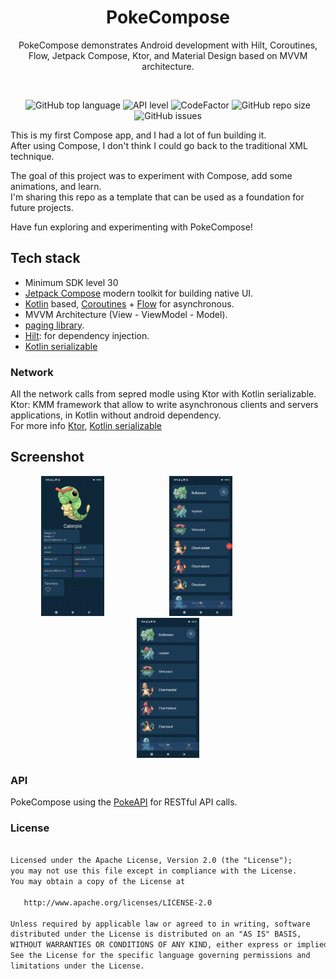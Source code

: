 <h1 align="center">PokeCompose</h1>
<p align="center">  
PokeCompose demonstrates Android development with Hilt, Coroutines, Flow, Jetpack Compose, Ktor, and Material Design based on MVVM architecture.
</p>
</br>


<p align="center">
<img src="https://img.shields.io/github/languages/top/davidHarush/PokeCompose.svg" alt="GitHub top language">
<img src="https://img.shields.io/badge/API-30%2B-brightgreen.svg?style=flat" alt="API level">
<img src="https://www.codefactor.io/repository/github/davidharush/pokecompose/badge" alt="CodeFactor" />
<img src="https://img.shields.io/github/repo-size/davidHarush/pokecompose" alt="GitHub repo size">
<img src="https://img.shields.io/github/issues/davidHarush/pokecompose" alt="GitHub issues">
</p>



This is my first Compose app, and I had a lot of fun building it.</br>
After using Compose, I don't think I could go back to the traditional XML technique.</br>

The goal of this project was to experiment with Compose, add some animations, and learn.</br>
I'm sharing this repo as a template that can be used as a foundation for future projects.

Have fun exploring and experimenting with PokeCompose!


## Tech stack 
- Minimum SDK level 30
- [Jetpack Compose](https://developer.android.com/jetpack/compose) modern toolkit for building native UI.
- [Kotlin](https://kotlinlang.org/) based, [Coroutines](https://github.com/Kotlin/kotlinx.coroutines) + [Flow](https://kotlin.github.io/kotlinx.coroutines/kotlinx-coroutines-core/kotlinx.coroutines.flow/) for asynchronous.
- MVVM Architecture (View - ViewModel - Model).
- [paging library](https://developer.android.com/topic/libraries/architecture/paging/v3-overview).
- [Hilt](https://dagger.dev/hilt/): for dependency injection.
- [Kotlin serializable](https://kotlinlang.org/docs/serialization.html)

### Network 

All the network calls from sepred modle using Ktor with Kotlin serializable.
</br>
Ktor: KMM framework that allow to write asynchronous clients and servers applications, in Kotlin without android dependency.
</br>
For more info [Ktor](https://ktor.io/), [Kotlin serializable](https://kotlinlang.org/docs/serialization.html)



## Screenshot 

<p align="center">
<img src="/art/Video1.gif"   width="20%" style="margin-right: 100px;"/>
<img src="/art/Video2.gif"   width="20%" style="margin-right: 100px;"/>
<img src="/art/Video3.gif"   width="20%"/> 
</p>




### API

PokeCompose using the [PokeAPI](https://pokeapi.co/) for RESTful API calls.<br>

### License
```xml

Licensed under the Apache License, Version 2.0 (the "License");
you may not use this file except in compliance with the License.
You may obtain a copy of the License at

   http://www.apache.org/licenses/LICENSE-2.0

Unless required by applicable law or agreed to in writing, software
distributed under the License is distributed on an "AS IS" BASIS,
WITHOUT WARRANTIES OR CONDITIONS OF ANY KIND, either express or implied.
See the License for the specific language governing permissions and
limitations under the License.
```

